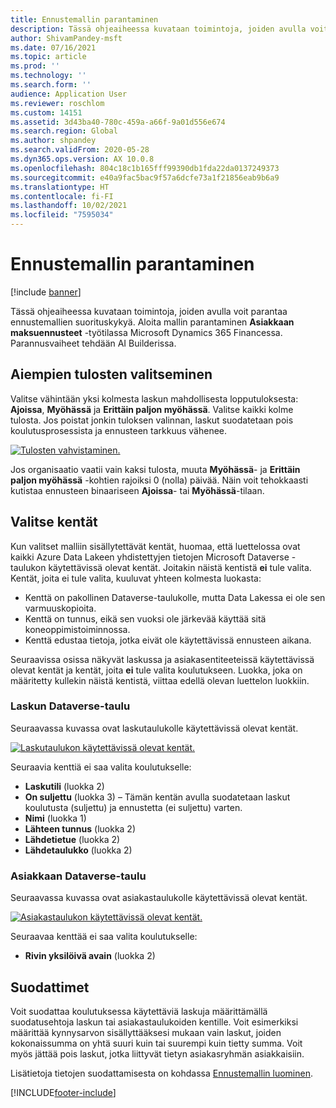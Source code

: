 ```yaml
---
title: Ennustemallin parantaminen
description: Tässä ohjeaiheessa kuvataan toimintoja, joiden avulla voit parantaa ennustemallien suorituskykyä.
author: ShivamPandey-msft
ms.date: 07/16/2021
ms.topic: article
ms.prod: ''
ms.technology: ''
ms.search.form: ''
audience: Application User
ms.reviewer: roschlom
ms.custom: 14151
ms.assetid: 3d43ba40-780c-459a-a66f-9a01d556e674
ms.search.region: Global
ms.author: shpandey
ms.search.validFrom: 2020-05-28
ms.dyn365.ops.version: AX 10.0.8
ms.openlocfilehash: 804c18c1b165fff99390db1fda22da0137249373
ms.sourcegitcommit: e40a9fac5bac9f57a6dcfe73a1f21856eab9b6a9
ms.translationtype: HT
ms.contentlocale: fi-FI
ms.lasthandoff: 10/02/2021
ms.locfileid: "7595034"
---
```

# <a name="improve-the-prediction-model"></a>Ennustemallin parantaminen

[!include [banner](../includes/banner.md)]

Tässä ohjeaiheessa kuvataan toimintoja, joiden avulla voit parantaa ennustemallien suorituskykyä. Aloita mallin parantaminen **Asiakkaan maksuennusteet** -työtilassa Microsoft Dynamics 365 Financessa. Parannusvaiheet tehdään AI Builderissa.

## <a name="select-historical-outcomes"></a>Aiempien tulosten valitseminen

Valitse vähintään yksi kolmesta laskun mahdollisesta lopputuloksesta: **Ajoissa**, **Myöhässä** ja **Erittäin paljon myöhässä**. Valitse kaikki kolme tulosta. Jos poistat jonkin tuloksen valinnan, laskut suodatetaan pois koulutusprosessista ja ennusteen tarkkuus vähenee.

[![Tulosten vahvistaminen.](./media/confirm-3-outcomes.png)](./media/confirm-3-outcomes.png)

Jos organisaatio vaatii vain kaksi tulosta, muuta **Myöhässä**- ja **Erittäin paljon myöhässä** -kohtien rajoiksi 0 (nolla) päivää. Näin voit tehokkaasti kutistaa ennusteen binaariseen **Ajoissa**- tai **Myöhässä**-tilaan.

## <a name="select-fields"></a>Valitse kentät

Kun valitset malliin sisällytettävät kentät, huomaa, että luettelossa ovat kaikki Azure Data Lakeen yhdistettyjen tietojen Microsoft Dataverse -taulukon käytettävissä olevat kentät. Joitakin näistä kentistä **ei** tule valita. Kentät, joita ei tule valita, kuuluvat yhteen kolmesta luokasta:

- Kenttä on pakollinen Dataverse-taulukolle, mutta Data Lakessa ei ole sen varmuuskopioita.
- Kenttä on tunnus, eikä sen vuoksi ole järkevää käyttää sitä koneoppimistoiminnossa.
- Kenttä edustaa tietoja, jotka eivät ole käytettävissä ennusteen aikana.

Seuraavissa osissa näkyvät laskussa ja asiakasentiteeteissä käytettävissä olevat kentät ja kentät, joita **ei** tule valita koulutukseen. Luokka, joka on määritetty kullekin näistä kentistä, viittaa edellä olevan luettelon luokkiin.
 
### <a name="invoice-dataverse-table"></a>Laskun Dataverse-taulu

Seuraavassa kuvassa ovat laskutaulukolle käytettävissä olevat kentät.

[![Laskutaulukon käytettävissä olevat kentät.](./media/available-fields.png)](./media/available-fields.png)

Seuraavia kenttiä ei saa valita koulutukselle:

- **Laskutili** (luokka 2)
- **On suljettu** (luokka 3) – Tämän kentän avulla suodatetaan laskut koulutusta (suljettu) ja ennustetta (ei suljettu) varten.
- **Nimi** (luokka 1)
- **Lähteen tunnus** (luokka 2)
- **Lähdetietue** (luokka 2)
- **Lähdetaulukko** (luokka 2)

### <a name="customer-dataverse-table"></a>Asiakkaan Dataverse-taulu

Seuraavassa kuvassa ovat asiakastaulukolle käytettävissä olevat kentät.

[![Asiakastaulukon käytettävissä olevat kentät.](./media/related-entities.png)](./media/related-entities.png)

Seuraavaa kenttää ei saa valita koulutukselle:

- **Rivin yksilöivä avain** (luokka 2)

## <a name="filters"></a>Suodattimet

Voit suodattaa koulutuksessa käytettäviä laskuja määrittämällä suodatusehtoja laskun tai asiakastaulukoiden kentille. Voit esimerkiksi määrittää kynnysarvon sisällyttääksesi mukaan vain laskut, joiden kokonaissumma on yhtä suuri kuin tai suurempi kuin tietty summa. Voit myös jättää pois laskut, jotka liittyvät tietyn asiakasryhmän asiakkaisiin.

Lisätietoja tietojen suodattamisesta on kohdassa [Ennustemallin luominen](/ai-builder/prediction-create-model#filter-your-data).

[!INCLUDE[footer-include](../../includes/footer-banner.md)]
